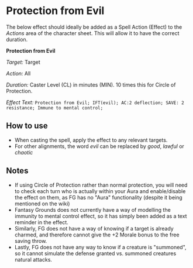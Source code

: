 # Protection from Evil
The below effect should ideally be added as a Spell Action (Effect) to the *Actions* area of the character sheet. This will allow it to have the correct duration. 

**Protection from Evil**

*Target:* Target

*Action:* All

*Duration:* Caster Level (CL) in minutes (MIN). 10 times this for Circle of Protection.

*Effect Text:* `Protection from Evil; IFT(evil); AC:2 deflection; SAVE: 2 resistance; Immune to mental control;`

## How to use
- When casting the spell, apply the effect to any relevant targets. 
- For other alignments, the word *evil* can be replaced by *good*, *lawful* or *chaotic*

## Notes
- If using Circle of Protection rather than normal protection, you will need to check each turn who is actually within your Aura and enable/disable the effect on them, as FG has no "Aura" functionality (despite it being mentioned on the wiki)
- Fantasy Grounds does not currently have a way of modelling the immunity to mental control effect, so it has simply been added as a text reminder in the effect. 
- Similarly, FG does not have a way of knowing if a target is already charmed, and therefore cannot give the +2 Morale bonus to the free saving throw. 
- Lastly, FG does not have any way to know if a creature is "summoned", so it cannot simulate the defense granted vs. summoned creatures natural attacks. 
